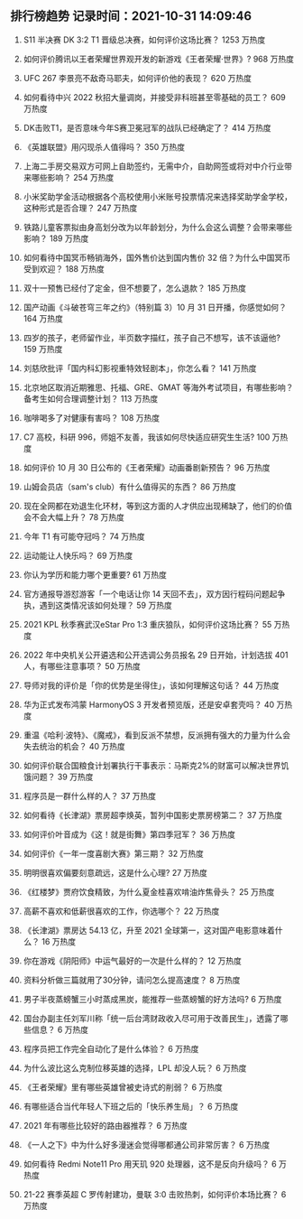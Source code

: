 
## 排行榜趋势 记录时间：2021-10-31 14:09:46
  
  1. S11 半决赛 DK 3:2 T1 晋级总决赛，如何评价这场比赛？ 1253 万热度
    
  2. 如何评价腾讯以王者荣耀世界观开发的新游戏《王者荣耀·世界》? 968 万热度
    
  3. UFC 267 李景亮不敌奇马耶夫，如何评价他的表现？ 620 万热度
    
  4. 如何看待中兴 2022 秋招大量调岗，并接受非科班甚至零基础的员工？ 609 万热度
    
  5. DK击败T1，是否意味今年S赛卫冕冠军的战队已经确定了？ 414 万热度
    
  6. 《英雄联盟》用闪现杀人值得吗？ 350 万热度
    
  7. 上海二手房交易双方可网上自助签约，无需中介，自助网签或将对中介行业带来哪些影响？ 254 万热度
    
  8. 小米奖助学金活动根据各个高校使用小米账号投票情况来选择奖助学金学校，这种形式是否合理？ 247 万热度
    
  9. 铁路儿童客票拟由身高划分改为以年龄划分，为什么会这么调整？会带来哪些影响？ 189 万热度
    
  10. 如何看待中国冥币畅销海外，国外售价达到国内售价 32 倍？为什么中国冥币受到欢迎？ 188 万热度
    
  11. 双十一预售已经付了定金，但不想要了，怎么退款？ 185 万热度
    
  12. 国产动画《斗破苍穹三年之约》（特别篇 3）10 月 31 日开播，你感觉如何？ 164 万热度
    
  13. 四岁的孩子，老师留作业，半页数字描红，孩子自己不想写，该不该逼他? 159 万热度
    
  14. 刘慈欣批评「国内科幻影视重特效轻剧本」，你怎么看？ 141 万热度
    
  15. 北京地区取消近期雅思、托福、GRE、GMAT 等海外考试项目，有哪些影响？备考生如何合理调整计划？ 113 万热度
    
  16. 咖啡喝多了对健康有害吗？ 108 万热度
    
  17. C7 高校，科研 996，师姐不友善，我该如何尽快适应研究生生活? 100 万热度
    
  18. 如何评价 10 月 30 日公布的《王者荣耀》动画番剧新预告？ 96 万热度
    
  19. 山姆会员店（sam's club）有什么值得买的东西？ 86 万热度
    
  20. 现在全网都在劝退生化环材，等到这方面的人才供应出现稀缺了，他们的价值会不会大幅上升？ 78 万热度
    
  21. 今年 T1 有可能夺冠吗？ 74 万热度
    
  22. 运动能让人快乐吗？ 69 万热度
    
  23. 你认为学历和能力哪个更重要? 61 万热度
    
  24. 官方通报导游怼游客「一个电话让你 14 天回不去」，双方因行程码问题起争执，遇到这类情况该如何处理？ 59 万热度
    
  25. 2021 KPL 秋季赛武汉eStar Pro 1:3 重庆狼队，如何评价这场比赛？ 55 万热度
    
  26. 2022 年中央机关公开遴选和公开选调公务员报名 29 日开始，计划选拔 401 人，有哪些注意事项？ 50 万热度
    
  27. 导师对我的评价是「你的优势是坐得住」，该如何理解这句话？ 44 万热度
    
  28. 华为正式发布鸿蒙 HarmonyOS 3 开发者预览版，还是安卓套壳吗？ 40 万热度
    
  29. 重温《哈利·波特》、《魔戒》，看到反派不禁想，反派拥有强大的力量为什么会失去统治的机会？ 40 万热度
    
  30. 如何评价联合国粮食计划署执行干事表示：马斯克2%的财富可以解决世界饥饿问题？ 39 万热度
    
  31. 程序员是一群什么样的人？ 37 万热度
    
  32. 如何看待《长津湖》票房超李焕英，暂列中国影史票房榜第二？ 37 万热度
    
  33. 如何评价叶音成为《这！就是街舞》第四季冠军？ 36 万热度
    
  34. 如何评价《一年一度喜剧大赛》第三期？ 32 万热度
    
  35. 明明很喜欢偏要刻意疏远，这是什么心理? 27 万热度
    
  36. 《红楼梦》贾府饮食精致，为什么夏金桂喜欢啃油炸焦骨头？ 25 万热度
    
  37. 高薪不喜欢和低薪很喜欢的工作，你选哪个？ 22 万热度
    
  38. 《长津湖》票房达 54.13 亿，升至 2021 全球第一，这对国产电影意味着什么？ 16 万热度
    
  39. 你在游戏《阴阳师》中运气最好的一次是什么样的？ 12 万热度
    
  40. 资料分析做三篇就用了30分钟，请问怎么提高速度？ 8 万热度
    
  41. 男子半夜蒸螃蟹三小时蒸成黑炭，能推荐一些蒸螃蟹的好方法吗? 6 万热度
    
  42. 国台办副主任刘军川称「统一后台湾财政收入尽可用于改善民生」，透露了哪些信息？ 6 万热度
    
  43. 程序员把工作完全自动化了是什么体验？ 6 万热度
    
  44. 为什么波比这么克制位移英雄的选择，LPL 却没人玩？ 6 万热度
    
  45. 《王者荣耀》里有哪些英雄曾被史诗式的削弱？ 6 万热度
    
  46. 有哪些适合当代年轻人下班之后的「快乐养生局」？ 6 万热度
    
  47. 2021 年有哪些比较好的路由器推荐？ 6 万热度
    
  48. 《一人之下》中为什么好多漫迷会觉得哪都通公司非常厉害？ 6 万热度
    
  49. 如何看待 Redmi Note11 Pro 用天玑 920 处理器，这不是反向升级吗？ 6 万热度
    
  50. 21-22 赛季英超 C 罗传射建功，曼联 3:0 击败热刺，如何评价本场比赛？ 6 万热度
    